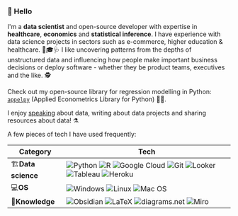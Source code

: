 ### 👋 Hello

I'm a **data scientist** and open-source developer with expertise in **healthcare**, **economics** and **statistical inference**.  I have experience with data science projects in sectors such as e-commerce, higher education & healthcare. 👛🎓🩺  I like uncovering patterns from the depths of unstructured data and influencing how people make important business decisions or deploy software - whether they be product teams, executives and the like. 🕵

Check out my open-source library for regression modelling in Python: [`appelpy`](https://github.com/mfarragher/appelpy) (Applied Econometrics Library for Python) 🍏🥧.

I enjoy [speaking](https://github.com/mfarragher/mfarragher.github.io/blob/master/index.md#talks-) about data, writing about data projects and sharing resources about data! ⚗

A few pieces of tech I have used frequently:

|Category|Tech|
|---|---|
|🏗**Data science**|<img src="https://img.shields.io/badge/python%20-%2314354C.svg?&style=for-the-badge&logo=python&logoColor=white" alt="Python"> <img src="https://img.shields.io/badge/R-276DC3?style=for-the-badge&logo=r&logoColor=FFFFFF" alt="R"> <img src="https://img.shields.io/badge/Google%20Cloud%20-%234285F4.svg?&style=for-the-badge&logo=google-cloud&logoColor=white" alt="Google Cloud"> <img src="https://img.shields.io/badge/git%20-%23F05033.svg?&style=for-the-badge&logo=git&logoColor=white" alt="Git"> <img src="https://img.shields.io/badge/Looker-4285F4?style=for-the-badge&logo=looker&logoColor=FFFFFF" alt="Looker"> <img src="https://img.shields.io/badge/Tableau-E97627?style=for-the-badge&logo=tableau&logoColor=FFFFFF" alt="Tableau"> <img src="https://img.shields.io/badge/Heroku-430098?style=for-the-badge&logo=heroku&logoColor=FFFFFF" alt="Heroku">|
|💻**OS**|<img src="https://img.shields.io/badge/Windows-0078D6?style=for-the-badge&logo=windows&logoColor=FFFFFF" alt="Windows"> <img src="https://img.shields.io/badge/Linux-FCC624?style=for-the-badge&logo=linux&logoColor=000000" alt="Linux"> <img src="https://img.shields.io/badge/macOS-000000?style=for-the-badge&logo=apple&logoColor=FFFFFF" alt="Mac OS">|
|🧠**Knowledge**|<img src="https://img.shields.io/badge/Obsidian-483699?style=for-the-badge&logo=obsidian&logoColor=FFFFFF" alt="Obsidian"> <img src="https://img.shields.io/badge/LaTeX-008080?style=for-the-badge&logo=latex&logoColor=FFFFFF" alt="LaTeX"> <img src="https://img.shields.io/badge/diagrams.net-F08705?style=for-the-badge&logo=diagrams.net&logoColor=FFFFFF" alt="diagrams.net"> <img src="https://img.shields.io/badge/Miro-FFD02F?style=for-the-badge&logo=miro&logoColor=050038" alt="Miro">|
